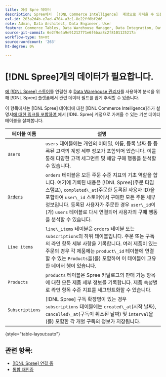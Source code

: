 ```yaml
---
title: 예상 Spre 데이터
description: Spree에서  [!DNL Commerce Intelligence]  계정으로 가져올 수 있는 기본 데이터 테이블을 살펴봅니다.
exl-id: 203a2d4b-e7ad-4704-a3c1-8e22ff0bf2d6
role: Admin, Data Architect, Data Engineer, User
feature: Commerce Tables, Data Warehouse Manager, Data Integration, Data Import/Export
source-git-commit: 6e2f9e4a9e91212771e6f6baa8c2f8101125217a
workflow-type: tm+mt
source-wordcount: '263'
ht-degree: 0%

---
```


# [!DNL Spree]개의 데이터가 필요합니다.

[에 [!DNL Spree] 스토어](../../../data-analyst/importing-data/integrations/spree.md)를 연결한 후 [Data Warehouse 관리자](../../data-warehouse-mgr/tour-dwm.md)를 사용하여 분석을 위해 [!DNL Spree] 플랫폼에서 관련 데이터 필드를 쉽게 추적할 수 있습니다.

이 항목에서는 [!DNL Spree] 데이터에 대한 [!DNL Commerce Intelligence]추가 설명서[에 대한 링크를 포함하여 ](https://guides.spreecommerce.org/developer/addresses.html#address)에서 [!DNL Spree] 계정으로 가져올 수 있는 기본 데이터 테이블을 살펴봅니다.

| **테이블 이름** | **설명** |
|-----|-----|
| `Users` | `users` 테이블에는 개인의 이메일, 이름, 등록 날짜 등 등록된 고객의 계정 세부 정보가 포함되어 있습니다. 이를 통해 다양한 고객 세그먼트 및 해당 구매 행동을 분석할 수 있습니다. |
| [`Orders`](https://guides.spreecommerce.org/developer/orders.html#overview) | `orders` 테이블은 모든 주문 수준 지표의 기초 역할을 합니다. 여기에 기록된 내용은 [!DNL Spree]&#x200B;(주문 타임스탬프), `completed\_at`(주문한 등록된 사용자 ID)을 포함하여 `user\_id` 스토어에서 구매한 모든 주문 세부 정보입니다. 등록된 사용자가 주문한 경우 `user\_id`이(가) `users` 테이블로 다시 연결되어 사용자의 구매 행동을 분석할 수 있습니다. |
| `Line items` | `line\_items` 테이블은 `orders` 테이블 또는 `subscriptions`의 하위 테이블입니다. 주문 또는 구독의 라인 항목 세부 사항을 기록합니다. 여러 제품이 있는 주문의 경우 각 제품에는 `product\_id` 테이블에 연결할 수 있는 `Products`을(를) 포함하여 이 테이블에 고유한 데이터 행이 있습니다. |
| `Products` | `products` 테이블은 Spree 카탈로그의 판매 가능 항목에 대한 모든 제품 세부 정보를 기록합니다. 제품 속성별로 라인 항목 수준 지표를 세그먼트화할 수 있습니다. |
| `Subscriptions` | [!DNL Spree] 구독 확장명이 있는 경우 `subscriptions` 테이블에는 `created\_at`(시작 날짜), `cancelled\_at`(구독이 취소된 날짜) 및 `interval`을(를) 포함한 각 개별 구독의 정보가 저장됩니다. |

{style="table-layout:auto"}

## 관련 항목:

* [ [!DNL Spree] 연결 중](../integrations/spree.md)
* [통합 재인증](https://experienceleague.adobe.com/docs/commerce-knowledge-base/kb/how-to/mbi-reauthenticating-integrations.html?lang=ko)
